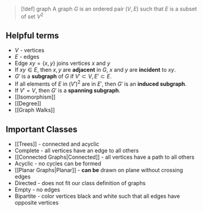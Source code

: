 
>[!def] graph
>A graph $G$ is an ordered pair $(V,E)$ such that $E$ is a subset of set $V^{2}$

## Helpful terms
- $V$ - vertices
- $E$ - edges
- Edge $xy=\{x,y\}$ joins vertices $x$ and $y$
- If $xy\in E$, then $x,y$ are **adjacent** in $G$, $x$ and $y$ are **incident** to $xy$.
- $G'$ is a **subgraph** of $G$ if $V'\subset V,E'\subset E$.
- If all elements of $E$ in $(V')^{2}$ are in $E'$, then $G'$ is an **induced subgraph**.
- If $V'=V$, then $G'$ is a **spanning subgraph**.
- [[Isomorphism]]
- [[Degree]]
- [[Graph Walks]]

## Important Classes
- [[Trees]] - connected and acyclic
- Complete - all vertices have an edge to all others
- [[Connected Graphs|Connected]] - all vertices have a path to all others
- Acyclic - no cycles can be formed
- [[Planar Graphs|Planar]] - **can be** drawn on plane without crossing edges
- Directed - does not fit our class definition of graphs
- Empty - no edges
- Bipartite - color vertices black and white such that all edges have opposite vertices


